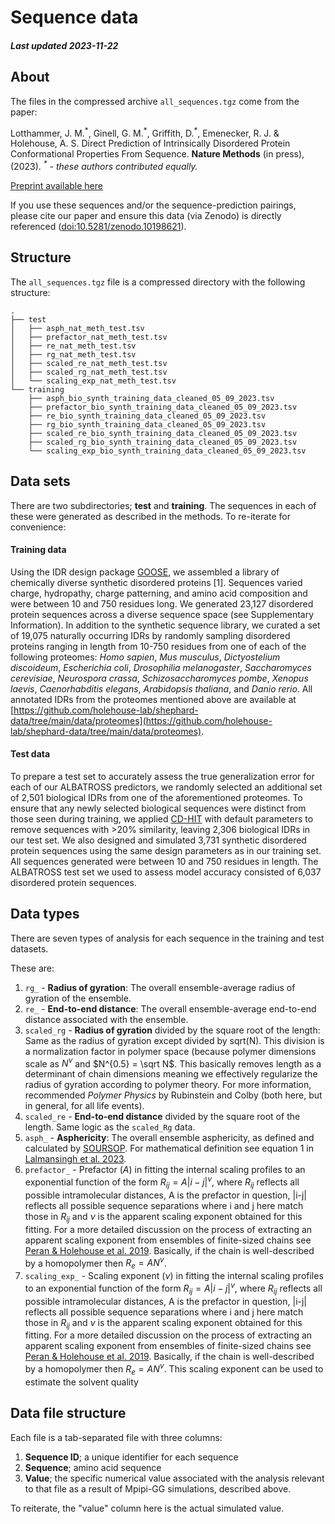 # Sequence data
##### Last updated 2023-11-22

## About
The files in the compressed archive `all_sequences.tgz` come from the paper:

Lotthammer, J. M.<sup>\*</sup>, Ginell, G. M.<sup>\*</sup>, Griffith, D.<sup>\*</sup>, Emenecker, R. J. & Holehouse, A. S. Direct Prediction of Intrinsically Disordered Protein Conformational Properties From Sequence. 
**Nature Methods** (in press), (2023).
*<sup>\*</sup> - these authors contributed equally.*

[Preprint available here](http://dx.doi.org/10.1101/2023.05.08.539824)

If you use these sequences and/or the sequence-prediction pairings, please cite our paper and ensure this data (via Zenodo) is directly referenced ([doi:10.5281/zenodo.10198621](https://zenodo.org/records/10198621)).

## Structure
The `all_sequences.tgz` file is a compressed directory with the following structure:

	.
	├── test
	│   ├── asph_nat_meth_test.tsv
	│   ├── prefactor_nat_meth_test.tsv
	│   ├── re_nat_meth_test.tsv
	│   ├── rg_nat_meth_test.tsv
	│   ├── scaled_re_nat_meth_test.tsv
	│   ├── scaled_rg_nat_meth_test.tsv
	│   └── scaling_exp_nat_meth_test.tsv
	└── training
	    ├── asph_bio_synth_training_data_cleaned_05_09_2023.tsv
	    ├── prefactor_bio_synth_training_data_cleaned_05_09_2023.tsv
	    ├── re_bio_synth_training_data_cleaned_05_09_2023.tsv
	    ├── rg_bio_synth_training_data_cleaned_05_09_2023.tsv
	    ├── scaled_re_bio_synth_training_data_cleaned_05_09_2023.tsv
	    ├── scaled_rg_bio_synth_training_data_cleaned_05_09_2023.tsv
	    └── scaling_exp_bio_synth_training_data_cleaned_05_09_2023.tsv
	    
## Data sets
There are two subdirectories; **test** and **training**. The sequences in each of these were generated as described in the methods. To re-iterate for convenience:

#### Training data
Using the IDR design package [GOOSE](https://github.com/idptools/goose), we assembled a library of chemically diverse synthetic disordered proteins [1]. Sequences varied charge, hydropathy, charge patterning, and amino acid composition and were between 10 and 750 residues long. We generated 23,127 disordered protein sequences across a diverse sequence space (see Supplementary Information). In addition to the synthetic sequence library, we curated a set of 19,075 naturally occurring IDRs by randomly sampling disordered proteins ranging in length from 10-750 residues from one of each of the following proteomes: *Homo sapien*, *Mus musculus*, *﻿Dictyostelium discoideum*, *Escherichia coli*, *Drosophilia melanogaster*, *Saccharomyces cerevisiae*, *Neurospora crassa*, *Schizosaccharomyces pombe*, *Xenopus laevis*, *Caenorhabditis elegans*, *Arabidopsis thaliana*, and *Danio rerio*. All annotated IDRs from the proteomes mentioned above are available at [https://github.com/holehouse-lab/shephard-data/tree/main/data/proteomes](https://github.com/holehouse-lab/shephard-data/tree/main/data/proteomes).

#### Test data
To prepare a test set to accurately assess the true generalization error for each of our ALBATROSS predictors, we randomly selected an additional set of 2,501 biological IDRs from one of the aforementioned proteomes. To ensure that any newly selected biological sequences were distinct from those seen during training, we applied [CD-HIT](https://sites.google.com/view/cd-hit) with default parameters to remove sequences with >20% similarity, leaving 2,306 biological IDRs in our test set. We also designed and simulated 3,731 synthetic disordered protein sequences using the same design parameters as in our training set. All sequences generated were between 10 and 750 residues in length. The ALBATROSS test set we used to assess model accuracy consisted of 6,037 disordered protein sequences.
	    
## Data types	    
There are seven types of analysis for each sequence in the training and test datasets.

These are:

1. `rg_` - **Radius of gyration**: The overall ensemble-average radius of gyration of the ensemble.
2. `re_` - **End-to-end distance**: The overall ensemble-average end-to-end distance associated with the ensemble.
3. `scaled_rg` - **Radius of gyration** divided by the square root of the length: Same as the radius of gyration except divided by sqrt(N). This division is a normalization factor in polymer space (because polymer dimensions scale as $N^{\nu}$ and $N^{0.5} = \sqrt N$. This basically removes length as a determinant of chain dimensions meaning we effectively regularize the radius of gyration according to polymer theory. For more information, recommended *Polymer Physics* by Rubinstein and Colby (both here, but in general, for all life events).
4. `scaled_re` - **End-to-end distance** divided by the square root of the length. Same logic as the `scaled_Rg` data.
5.  `asph_` - **Asphericity**: The overall ensemble asphericity, as defined and calculated by [SOURSOP](https://soursop.readthedocs.io/en/latest/). For mathematical definition see equation 1 in [Lalmansingh et al. 2023](https://pubs.acs.org/doi/10.1021/acs.jctc.3c00190).
6. `prefactor_` - Prefactor ($A$) in fitting the internal scaling profiles to an exponential function of the form $R_{ij} = A|i-j|^{\nu}$, where $R_{ij}$ reflects all possible intramolecular distances, A is the prefactor in question, |i-j| reflects all possible sequence separations where i and j here match those in $R_{ij}$ and $\nu$ is the apparent scaling exponent obtained for this fitting. For a more detailed discussion on the process of extracting an apparent scaling exponent from ensembles of finite-sized chains see [Peran & Holehouse et al. 2019](https://www.pnas.org/doi/suppl/10.1073/pnas.1818206116). Basically, if the chain is well-described by a homopolymer then $R_e = AN^{\nu}$.
7. `scaling_exp_` - Scaling exponent ($\nu$) in fitting the internal scaling profiles to an exponential function of the form $R_{ij} = A|i-j|^{\nu}$, where $R_{ij}$ reflects all possible intramolecular distances, A is the prefactor in question, |i-j| reflects all possible sequence separations where i and j here match those in $R_{ij}$ and $\nu$ is the apparent scaling exponent obtained for this fitting. For a more detailed discussion on the process of extracting an apparent scaling exponent from ensembles of finite-sized chains see [Peran & Holehouse et al. 2019](https://www.pnas.org/doi/suppl/10.1073/pnas.1818206116). Basically, if the chain is well-described by a homopolymer then $R_e = AN^{\nu}$. This scaling exponent can be used to estimate the solvent quality
	    
	    
## Data file structure	    
	    
Each file is a tab-separated file with three columns:

1. **Sequence ID**; a unique identifier for each sequence
2. **Sequence**; amino acid sequence
3. **Value**; the specific numerical value associated with the analysis relevant to that file as a result of Mpipi-GG simulations, described above.

To reiterate, the "value" column here is the actual simulated value. 

